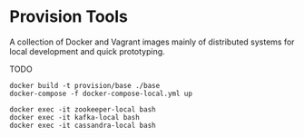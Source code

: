 # Provision Tools

A collection of Docker and Vagrant images mainly of distributed systems for local development and quick prototyping.

TODO
```
docker build -t provision/base ./base
docker-compose -f docker-compose-local.yml up

docker exec -it zookeeper-local bash
docker exec -it kafka-local bash
docker exec -it cassandra-local bash
```
